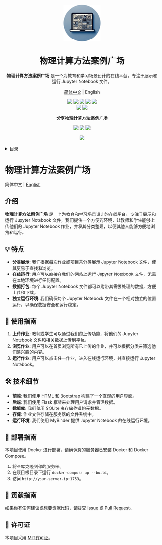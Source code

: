 <a name="readme-top"></a>

<div align="center">

<img height="120" src="./img/logo.webp">

<h1>物理计算方法案例广场</h1>

**物理计算方法案例广场** 是一个为教育和学习场景设计的在线平台，专注于展示和运行 Jupyter Notebook 文件。

[简体中文](README.md) | English

<!-- SHIELD GROUP -->

[![](https://img.shields.io/badge/version-1.0.0-blue.svg)](https://github.com/Kiaana/CaseStudySquare)
[![](https://img.shields.io/badge/build-passing-brightgreen.svg)](https://github.com/Kiaana/CaseStudySquare/actions)
[![](https://img.shields.io/badge/license-MIT-green.svg)](https://github.com/Kiaana/CaseStudySquare/blob/main/LICENSE)
[![](https://img.shields.io/badge/contributors-1-orange.svg)](https://github.com/Kiaana/CaseStudySquare/graphs/contributors)
[![](https://img.shields.io/badge/issues-0-red.svg)](https://github.com/Kiaana/CaseStudySquare/issues)<br/>
[![](https://img.shields.io/badge/forks-0-lightgrey.svg)](https://github.com/Kiaana/CaseStudySquare/network/members)
[![](https://img.shields.io/badge/stars-2-yellow.svg)](https://github.com/Kiaana/CaseStudySquare/stargazers)

**分享物理计算方法案例广场**

[![](https://img.shields.io/badge/share-微信-green.svg)](https://wechat.com)
[![](https://img.shields.io/badge/share-QQ-blue.svg)](https://qq.com)
[![](https://img.shields.io/badge/share-微博-red.svg)](https://weibo.com)

![](https://your-image-source.com/path/to/your/image.jpg)

</div>

<details>
<summary><kbd>目录</kbd></summary>

#### 目录

- [👋🏻 介绍](#-介绍)
- [✨ 特点](#-特点)
- [📘 使用指南](#-使用指南)
- [🛠 技术细节](#-技术细节)
- [🚀 部署指南](#-部署指南)
- [🤝 贡献指南](#-贡献指南)
- [📄 许可证](#-许可证)

</details>

# 物理计算方法案例广场

简体中文 | [English](README-en.md)

## 介绍

**物理计算方法案例广场** 是一个为教育和学习场景设计的在线平台，专注于展示和运行 Jupyter Notebook 文件。我们提供一个方便的环境，让教师和学生能够上传他们的 Jupyter Notebook 作业，并将其分类整理，以便其他人能够方便地浏览和运行。

## 💡 特点

- **分类展示**: 我们根据每次作业或项目来分类展示 Jupyter Notebook 文件，使其更易于查找和浏览。
- **在线运行**: 用户可以直接在我们的网站上运行 Jupyter Notebook 文件，无需在本地环境进行任何配置。
- **数据打包**: 每个 Jupyter Notebook 文件都可以附带其需要处理的数据，方便上传和下载。
- **独立运行环境**: 我们确保每个 Jupyter Notebook 文件在一个相对独立的位置运行，以确保数据安全和运行稳定。

## 📘 使用指南

1. **上传作业**: 教师或学生可以通过我们的上传功能，将他们的 Jupyter Notebook 文件和相关数据上传到平台。
2. **浏览作业**: 用户可以在首页浏览所有已上传的作业，并可以根据分类来筛选他们感兴趣的内容。
3. **运行作业**: 用户可以点击任一作业，进入在线运行环境，并直接运行 Jupyter Notebook。

## 🛠 技术细节

- **前端**: 我们使用 HTML 和 Bootstrap 构建了一个直观的用户界面。
- **后端**: 我们使用 Flask 框架来处理用户请求并管理数据。
- **数据库**: 我们使用 SQLite 来存储作业的元数据。
- **存储**: 作业文件存储在服务器的文件系统中。
- **运行环境**: 我们使用 MyBinder 提供 Jupyter Notebook 的在线运行环境。

## 🚀 部署指南

本项目使用 Docker 进行部署，请确保你的服务器已安装 Docker 和 Docker Compose。

1. 将仓库克隆到你的服务器。
2. 在项目根目录下运行 `docker-compose up --build`。
3. 访问 `http://your-server-ip:1753`。

## 🤝 贡献指南

如果你有任何建议或想要贡献代码，请提交 Issue 或 Pull Request。

## 📄 许可证

本项目采用 [MIT许可证](LICENSE)。
